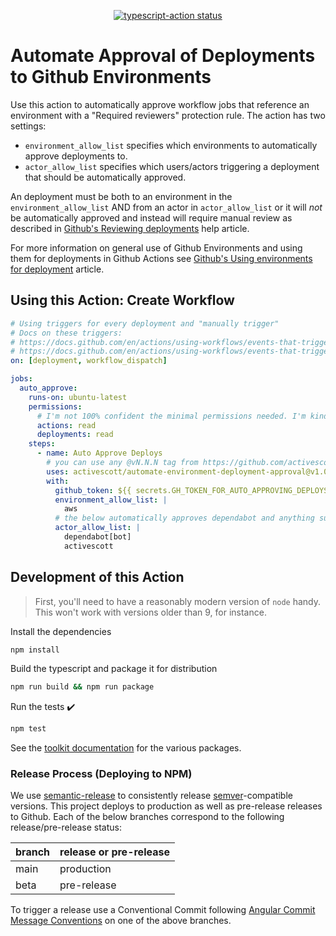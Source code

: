 <p align="center">
  <a href="https://github.com/activescott/automate-environment-deployment-approval/actions"><img alt="typescript-action status" src="https://github.com/activescott/automate-environment-deployment-approval/workflows/build-test/badge.svg"></a>
</p>

# Automate Approval of Deployments to Github Environments

Use this action to automatically approve workflow jobs that reference an environment with a "Required reviewers" protection rule. The action has two settings:

- `environment_allow_list` specifies which environments to automatically approve deployments to.
- `actor_allow_list` specifies which users/actors triggering a deployment that should be automatically approved.

An deployment must be both to an environment in the `environment_allow_list` AND from an actor in `actor_allow_list` or it will _not_ be automatically approved and instead will require manual review as described in [Github's Reviewing deployments](https://docs.github.com/en/actions/managing-workflow-runs/reviewing-deployments) help article.

For more information on general use of Github Environments and using them for deployments in Github Actions see [Github's Using environments for deployment](https://docs.github.com/en/actions/deployment/targeting-different-environments/using-environments-for-deployment) article.

## Using this Action: Create Workflow

```yaml
# Using triggers for every deployment and "manually trigger"
# Docs on these triggers:
# https://docs.github.com/en/actions/using-workflows/events-that-trigger-workflows#deployment
# https://docs.github.com/en/actions/using-workflows/events-that-trigger-workflows#workflow_dispatch
on: [deployment, workflow_dispatch]

jobs:
  auto_approve:
    runs-on: ubuntu-latest
    permissions:
      # I'm not 100% confident the minimal permissions needed. I'm kinda going off of https://docs.github.com/en/actions/using-workflows/workflow-syntax-for-github-actions and https://docs.github.com/en/rest/overview/permissions-required-for-github-apps?apiVersion=2022-11-28 which don't spell it out for this specific need
      actions: read
      deployments: read
    steps:
      - name: Auto Approve Deploys
        # you can use any @vN.N.N tag from https://github.com/activescott/automate-environment-deployment-approval/releases
        uses: activescott/automate-environment-deployment-approval@v1.0.0
        with:
          github_token: ${{ secrets.GH_TOKEN_FOR_AUTO_APPROVING_DEPLOYS }}
          environment_allow_list: |
            aws
          # the below automatically approves dependabot and anything submitted by the Github user with login "activescott"
          actor_allow_list: |
            dependabot[bot]
            activescott
```

## Development of this Action

> First, you'll need to have a reasonably modern version of `node` handy. This won't work with versions older than 9, for instance.

Install the dependencies

```sh
npm install
```

Build the typescript and package it for distribution

```sh
npm run build && npm run package
```

Run the tests :heavy_check_mark:

```sh
npm test
```

See the [toolkit documentation](https://github.com/actions/toolkit/blob/master/README.md#packages) for the various packages.

### Release Process (Deploying to NPM)

We use [semantic-release](https://github.com/semantic-release/semantic-release) to consistently release [semver](https://semver.org/)-compatible versions. This project deploys to production as well as pre-release releases to Github. Each of the below branches correspond to the following release/pre-release status:

| branch | release or pre-release |
| ------ | ---------------------- |
| main   | production             |
| beta   | pre-release            |

To trigger a release use a Conventional Commit following [Angular Commit Message Conventions](https://github.com/angular/angular.js/blob/master/DEVELOPERS.md#-git-commit-guidelines) on one of the above branches.
